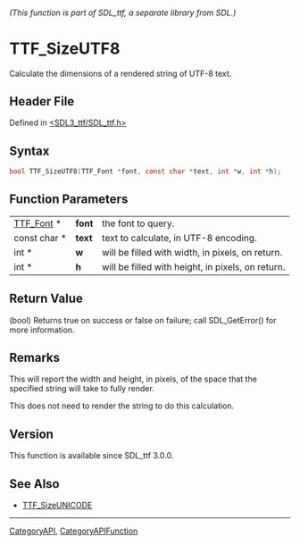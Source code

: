 ###### (This function is part of SDL_ttf, a separate library from SDL.)
# TTF_SizeUTF8

Calculate the dimensions of a rendered string of UTF-8 text.

## Header File

Defined in [<SDL3_ttf/SDL_ttf.h>](https://github.com/libsdl-org/SDL_ttf/blob/main/include/SDL3_ttf/SDL_ttf.h)

## Syntax

```c
bool TTF_SizeUTF8(TTF_Font *font, const char *text, int *w, int *h);
```

## Function Parameters

|                        |          |                                                   |
| ---------------------- | -------- | ------------------------------------------------- |
| [TTF_Font](TTF_Font) * | **font** | the font to query.                                |
| const char *           | **text** | text to calculate, in UTF-8 encoding.             |
| int *                  | **w**    | will be filled with width, in pixels, on return.  |
| int *                  | **h**    | will be filled with height, in pixels, on return. |

## Return Value

(bool) Returns true on success or false on failure; call SDL_GetError() for
more information.

## Remarks

This will report the width and height, in pixels, of the space that the
specified string will take to fully render.

This does not need to render the string to do this calculation.

## Version

This function is available since SDL_ttf 3.0.0.

## See Also

- [TTF_SizeUNICODE](TTF_SizeUNICODE)

----
[CategoryAPI](CategoryAPI), [CategoryAPIFunction](CategoryAPIFunction)

